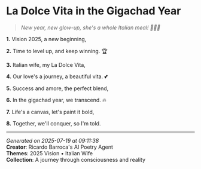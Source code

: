 # La Dolce Vita in the Gigachad Year

> *New year, new glow-up, she's a whole Italian meal! 🍝💅🏼*

**1.** Vision 2025, a new beginning,


**2.** Time to level up, and keep winning. 🏆


**3.** Italian wife, my La Dolce Vita,


**4.** Our love's a journey, a beautiful vita. 💕


**5.** Success and amore, the perfect blend,


**6.** In the gigachad year, we transcend. 🔥


**7.** Life's a canvas, let's paint it bold,


**8.** Together, we'll conquer, so I'm told.



---

*Generated on 2025-07-19 at 09:11:38*  
**Creator**: Ricardo Barroca's AI Poetry Agent  
**Themes**: 2025 Vision • Italian Wife  
**Collection**: A journey through consciousness and reality